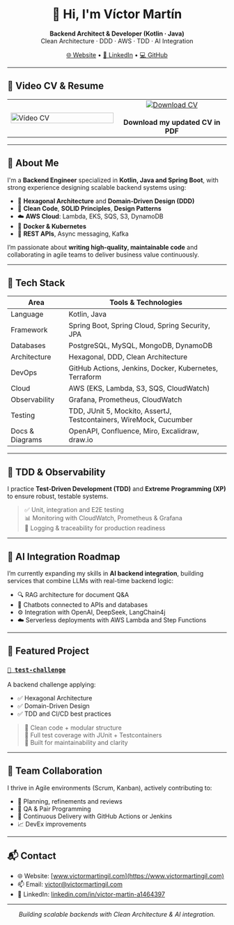 <h1 align="center">👋 Hi, I'm Víctor Martín</h1>

<p align="center">
  <b>Backend Architect & Developer (Kotlin · Java)</b><br>
  Clean Architecture · DDD · AWS · TDD · AI Integration
</p>

<p align="center">
  <a href="https://www.victormartingil.com">🌐 Website</a> •
  <a href="https://www.linkedin.com/in/victor-martin-a1464397/">🔗 LinkedIn</a> •
  <a href="https://github.com/victormartingil">💻 GitHub</a>
</p>

---

## 🎥 Video CV & Resume

<table>
  <tr>
    <td width="50%">
      <a href="https://www.youtube.com/watch?v=ogmqAP-rrc0">
        <img src="https://img.youtube.com/vi/ogmqAP-rrc0/hqdefault.jpg" alt="Vídeo CV" width="100%">
      </a>
    </td>
    <td width="50%" align="center" valign="middle">
      <a href="https://www.victormartingil.com/assets/pdf/VictorMartinCV.pdf">
        <img src="https://img.shields.io/badge/📄 Download%20My%20CV-blue?style=for-the-badge" alt="Download CV">
      </a>
      <br/><br/>
      <b>Download my updated CV in PDF</b><br/>
    </td>
  </tr>
</table>

---

## 🧠 About Me

I'm a **Backend Engineer** specialized in **Kotlin, Java and Spring Boot**, with strong experience designing scalable backend systems using:

- 🧱 **Hexagonal Architecture** and **Domain-Driven Design (DDD)**
- 🧼 **Clean Code**, **SOLID Principles**, **Design Patterns**
- ☁️ **AWS Cloud**: Lambda, EKS, SQS, S3, DynamoDB
- 🐳 **Docker & Kubernetes**
- 📐 **REST APIs**, Async messaging, Kafka

I’m passionate about **writing high-quality, maintainable code** and collaborating in agile teams to deliver business value continuously.

---

## 🚀 Tech Stack

| Area                | Tools & Technologies |
|---------------------|----------------------|
| Language            | Kotlin, Java         |
| Framework           | Spring Boot, Spring Cloud, Spring Security, JPA |
| Databases           | PostgreSQL, MySQL, MongoDB, DynamoDB |
| Architecture        | Hexagonal, DDD, Clean Architecture |
| DevOps              | GitHub Actions, Jenkins, Docker, Kubernetes, Terraform |
| Cloud               | AWS (EKS, Lambda, S3, SQS, CloudWatch) |
| Observability       | Grafana, Prometheus, CloudWatch |
| Testing             | TDD, JUnit 5, Mockito, AssertJ, Testcontainers, WireMock, Cucumber |
| Docs & Diagrams     | OpenAPI, Confluence, Miro, Excalidraw, draw.io |

---

## 🧪 TDD & Observability

I practice **Test-Driven Development (TDD)** and **Extreme Programming (XP)** to ensure robust, testable systems.

> ✅ Unit, integration and E2E testing  
> 📊 Monitoring with CloudWatch, Prometheus & Grafana  
> 🧾 Logging & traceability for production readiness

---

## 🤖 AI Integration Roadmap

I’m currently expanding my skills in **AI backend integration**, building services that combine LLMs with real-time backend logic:

- 🔍 RAG architecture for document Q&A
- 🤖 Chatbots connected to APIs and databases
- ⚙️ Integration with OpenAI, DeepSeek, LangChain4j
- ☁️ Serverless deployments with AWS Lambda and Step Functions

---

## 📂 Featured Project

### [`🧪 test-challenge`](https://github.com/victormartingil/test-challenge)

A backend challenge applying:
- ✅ Hexagonal Architecture
- ✅ Domain-Driven Design
- ✅ TDD and CI/CD best practices

> 📁 Clean code + modular structure  
> 🧪 Full test coverage with JUnit + Testcontainers  
> 🚀 Built for maintainability and clarity

---

## 👥 Team Collaboration

I thrive in Agile environments (Scrum, Kanban), actively contributing to:
- 🧩 Planning, refinements and reviews
- 🧪 QA & Pair Programming
- 🚀 Continuous Delivery with GitHub Actions or Jenkins
- 📈 DevEx improvements

---

## 📬 Contact

- 🌐 Website: [www.victormartingil.com](https://www.victormartingil.com)
- 📫 Email: victor@victormartingil.com
- 💼 LinkedIn: [linkedin.com/in/victor-martin-a1464397](https://www.linkedin.com/in/victor-martin-a1464397)

---

<p align="center">
  <i>Building scalable backends with Clean Architecture & AI integration.</i>
</p>
